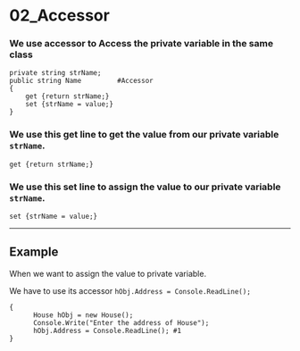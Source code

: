 # 02_Accessor
### We use accessor to Access the private variable in the same class
```
private string strName;
public string Name         #Accessor
{
    get {return strName;}
    set {strName = value;}
}
```
### We use this get line to get the value from our private variable `strName`.

`get {return strName;}`

### We use this set line to assign the value to our private variable `strName`.

`set {strName = value;}`

---

## Example

When we want to assign the value to private variable. 

We have to use its accessor `hObj.Address = Console.ReadLine();`
```
{
      House hObj = new House();
      Console.Write("Enter the address of House");
      hObj.Address = Console.ReadLine(); #1
}
```

